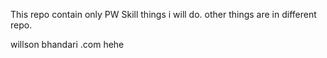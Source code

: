 This repo contain only PW Skill things i will do. other things are in different repo.

willson bhandari .com hehe


